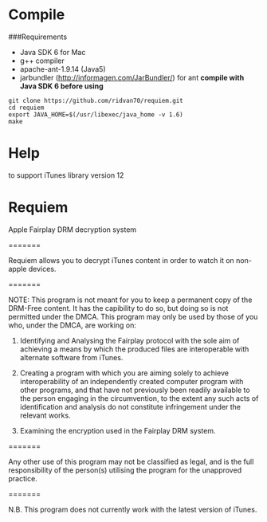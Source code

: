 Compile
=======

###Requirements

- Java SDK 6 for Mac
- g++ compiler
- apache-ant-1.9.14 (Java5)
- jarbundler (http://informagen.com/JarBundler/) for ant **compile with Java SDK 6 before using**


```
git clone https://github.com/ridvan70/requiem.git
cd requiem
export JAVA_HOME=$(/usr/libexec/java_home -v 1.6)
make
```

Help
====

to support iTunes library version 12

Requiem
=======

Apple Fairplay DRM decryption system

=======

Requiem allows you to decrypt iTunes content in order to watch it on non-apple devices.

=======

NOTE: This program is not meant for you to keep a permanent copy of the DRM-Free content. It has the capibility to do so, but doing so is not permitted under the DMCA. This program may only be used by those of you who, under the DMCA, are working on:

1. Identifying and Analysing the Fairplay protocol with the sole aim of achieving a means by which the produced files are interoperable with alternate software from iTunes.

2. Creating a program with which you are aiming solely to achieve interoperability of an independently created computer program with other programs, and that have not previously been readily available to the person engaging in the circumvention, to the extent any such acts of identification and analysis do not constitute infringement under the relevant works.

3. Examining the encryption used in the Fairplay DRM system.

=======

Any other use of this program may not be classified as legal, and is the full responsibility of the person(s) utilising the program for the unapproved practice.

=======

N.B. This program does not currently work with the latest version of iTunes.
